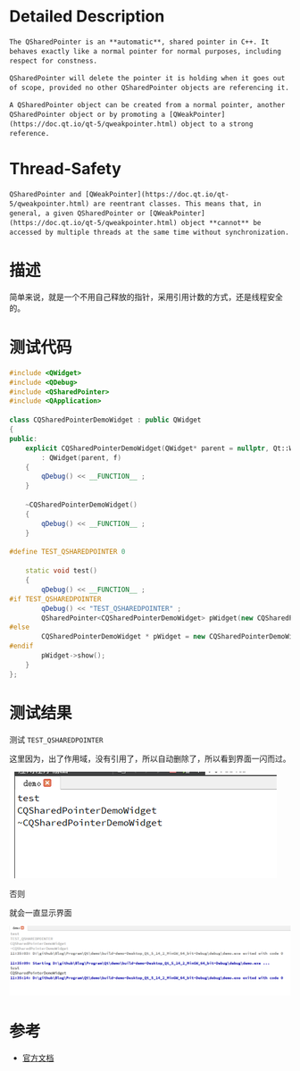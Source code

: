 # Detailed Description

`The QSharedPointer is an **automatic**, shared pointer in C++. It behaves exactly like a normal pointer for normal purposes, including respect for constness.`

`QSharedPointer will delete the pointer it is holding when it goes out of scope, provided no other QSharedPointer objects are referencing it.`

`A QSharedPointer object can be created from a normal pointer, another QSharedPointer object or by promoting a [QWeakPointer](https://doc.qt.io/qt-5/qweakpointer.html) object to a strong reference. `

# Thread-Safety

`QSharedPointer and [QWeakPointer](https://doc.qt.io/qt-5/qweakpointer.html) are reentrant classes. This means that, in general, a given QSharedPointer or [QWeakPointer](https://doc.qt.io/qt-5/qweakpointer.html) object **cannot** be accessed by multiple threads at the same time without synchronization.`



# 描述

简单来说，就是一个不用自己释放的指针，采用引用计数的方式，还是线程安全的。

# 测试代码

~~~c++
#include <QWidget>
#include <QDebug>
#include <QSharedPointer>
#include <QApplication>

class CQSharedPointerDemoWidget : public QWidget
{
public:
    explicit CQSharedPointerDemoWidget(QWidget* parent = nullptr, Qt::WindowFlags f = Qt::WindowFlags())
        : QWidget(parent, f)
    {
        qDebug() << __FUNCTION__ ;
    }

    ~CQSharedPointerDemoWidget()
    {
        qDebug() << __FUNCTION__ ;
    }

#define TEST_QSHAREDPOINTER 0

    static void test()
    {
        qDebug() << __FUNCTION__ ;
#if TEST_QSHAREDPOINTER
        qDebug() << "TEST_QSHAREDPOINTER" ;
        QSharedPointer<CQSharedPointerDemoWidget> pWidget(new CQSharedPointerDemoWidget);
#else
        CQSharedPointerDemoWidget * pWidget = new CQSharedPointerDemoWidget;
#endif
        pWidget->show();
    }
};

~~~

# 测试结果

测试 `TEST_QSHAREDPOINTER`

这里因为，出了作用域，没有引用了，所以自动删除了，所以看到界面一闪而过。

![image-20211124113027056](images/image-20211124113027056.png)

否则

就会一直显示界面

![](images/image-20211124113547394.png)

# 参考

* [官方文档](https://doc.qt.io/qt-5/qsharedpointer.html#details)

